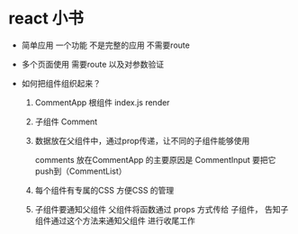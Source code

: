 # react 小书

- 简单应用 一个功能  不是完整的应用   不需要route

- 多个页面使用   需要route 以及对参数验证


- 如何把组件组织起来？
    1. CommentApp 根组件 index.js render
    2. 子组件  Comment
    3. 数据放在父组件中，通过prop传递，让不同的子组件能够使用

        comments 放在CommentApp 的主要原因是  CommentInput 要把它push到（CommentList）
        
    4. 每个组件有专属的CSS  方便CSS 的管理

    5. 子组件要通知父组件 
      父组件将函数通过 props 方式传给 子组件， 告知子组件通过这个方法来通知父组件 进行收尾工作